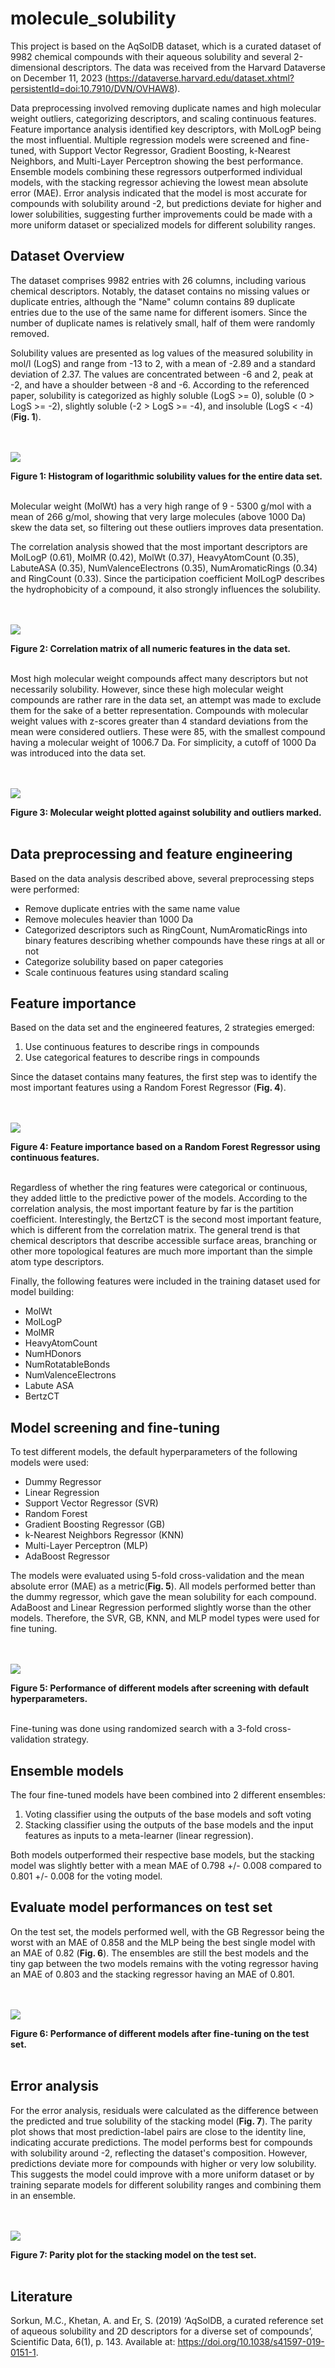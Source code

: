 # molecule_solubility

This project is based on the AqSolDB dataset, which is a curated dataset of 9982 chemical compounds with their aqueous solubility and several 2-dimensional descriptors. The data was received from the Harvard Dataverse on December 11, 2023 (https://dataverse.harvard.edu/dataset.xhtml?persistentId=doi:10.7910/DVN/OVHAW8).

Data preprocessing involved removing duplicate names and high molecular weight outliers, categorizing descriptors, and scaling continuous features. Feature importance analysis identified key descriptors, with MolLogP being the most influential. Multiple regression models were screened and fine-tuned, with Support Vector Regressor, Gradient Boosting, k-Nearest Neighbors, and Multi-Layer Perceptron showing the best performance. Ensemble models combining these regressors outperformed individual models, with the stacking regressor achieving the lowest mean absolute error (MAE). Error analysis indicated that the model is most accurate for compounds with solubility around -2, but predictions deviate for higher and lower solubilities, suggesting further improvements could be made with a more uniform dataset or specialized models for different solubility ranges.

## Dataset Overview

The dataset comprises 9982 entries with 26 columns, including various chemical descriptors. 
Notably, the dataset contains no missing values or duplicate entries, although the "Name" column contains 89 duplicate entries due to the use of the same name for different isomers. Since the number of duplicate names is relatively small, half of them were randomly removed.

Solubility values are presented as log values of the measured solubility in mol/l (LogS) and range from -13 to 2, with a mean of -2.89 and a standard deviation of 2.37. The values are concentrated between -6 and 2, peak at -2, and have a shoulder between -8 and -6. According to the referenced paper, solubility is categorized as highly soluble (LogS >= 0), soluble (0 > LogS >= -2), slightly soluble (-2 > LogS >= -4), and insoluble (LogS < -4) (**Fig. 1**).

<br></br>
<img src=figures/solubility_distribution.png>

**Figure 1: Histogram of logarithmic solubility values for the entire data set.**
<br></br>

Molecular weight (MolWt) has a very high range of 9 - 5300 g/mol with a mean of 266 g/mol, showing that very large molecules (above 1000 Da) skew the data set, so filtering out these outliers improves data presentation.

The correlation analysis showed that the most important descriptors are MolLogP (0.61), MolMR (0.42), MolWt (0.37), HeavyAtomCount (0.35), LabuteASA (0.35), NumValenceElectrons (0.35), NumAromaticRings (0.34) and RingCount (0.33). Since the participation coefficient MolLogP describes the hydrophobicity of a compound, it also strongly influences the solubility.

<br></br>
<img src=figures/corr_matrix.png>

**Figure 2: Correlation matrix of all numeric features in the data set.**
<br></br>

Most high molecular weight compounds affect many descriptors but not necessarily solubility. However, since these high molecular weight compounds are rather rare in the data set, an attempt was made to exclude them for the sake of a better representation. Compounds with molecular weight values with z-scores greater than 4 standard deviations from the mean were considered outliers. These were 85, with the smallest compound having a molecular weight of 1006.7 Da. For simplicity, a cutoff of 1000 Da was introduced into the data set.

<br></br>
<img src=figures/outliers.png>

**Figure 3: Molecular weight plotted against solubility and outliers marked.**
<br></br>

## Data preprocessing and feature engineering

Based on the data analysis described above, several preprocessing steps were performed:

- Remove duplicate entries with the same name value
- Remove molecules heavier than 1000 Da
- Categorized descriptors such as RingCount, NumAromaticRings into binary features describing whether compounds have these rings at all or not
- Categorize solubility based on paper categories
- Scale continuous features using standard scaling

## Feature importance

Based on the data set and the engineered features, 2 strategies emerged:
1. Use continuous features to describe rings in compounds
2. Use categorical features to describe rings in compounds

Since the dataset contains many features, the first step was to identify the most important features using a Random Forest Regressor (**Fig. 4**). 

<br></br>
<img src=figures/feature_importance.png>

**Figure 4: Feature importance based on a Random Forest Regressor using continuous features.**
<br></br>

Regardless of whether the ring features were categorical or continuous, they added little to the predictive power of the models. According to the correlation analysis, the most important feature by far is the partition coefficient. Interestingly, the BertzCT is the second most important feature, which is different from the correlation matrix. The general trend is that chemical descriptors that describe accessible surface areas, branching or other more topological features are much more important than the simple atom type descriptors.

Finally, the following features were included in the training dataset used for model building:
- MolWt
- MolLogP
- MolMR
- HeavyAtomCount
- NumHDonors
- NumRotatableBonds
- NumValenceElectrons
- Labute ASA
- BertzCT

## Model screening and fine-tuning

To test different models, the default hyperparameters of the following models were used:
- Dummy Regressor
- Linear Regression
- Support Vector Regressor (SVR)
- Random Forest
- Gradient Boosting Regressor (GB)
- k-Nearest Neighbors Regressor (KNN)
- Multi-Layer Perceptron (MLP)
- AdaBoost Regressor

The models were evaluated using 5-fold cross-validation and the mean absolute error (MAE) as a metric(**Fig. 5**). All models performed better than the dummy regressor, which gave the mean solubility for each compound. AdaBoost and Linear Regression performed slightly worse than the other models. Therefore, the SVR, GB, KNN, and MLP model types were used for fine tuning.

<br></br>
<img src=figures/model_screening.png>

**Figure 5: Performance of different models after screening with default hyperparameters.**
<br></br>

Fine-tuning was done using randomized search with a 3-fold cross-validation strategy.

## Ensemble models

The four fine-tuned models have been combined into 2 different ensembles:
1. Voting classifier using the outputs of the base models and soft voting
2. Stacking classifier using the outputs of the base models and the input features as inputs to a meta-learner (linear regression).

Both models outperformed their respective base models, but the stacking model was slightly better with a mean MAE of 0.798 +/- 0.008 compared to 0.801 +/- 0.008 for the voting model.

## Evaluate model performances on test set

On the test set, the models performed well, with the GB Regressor being the worst with an MAE of 0.858 and the MLP being the best single model with an MAE of 0.82 (**Fig. 6**). The ensembles are still the best models and the tiny gap between the two models remains with the voting regressor having an MAE of 0.803 and the stacking regressor having an MAE of 0.801.

<br></br>
<img src=figures/performance_testset.png>

**Figure 6: Performance of different models after fine-tuning on the test set.**
<br></br>

## Error analysis

For the error analysis, residuals were calculated as the difference between the predicted and true solubility of the stacking model (**Fig. 7**). The parity plot shows that most prediction-label pairs are close to the identity line, indicating accurate predictions. The model performs best for compounds with solubility around -2, reflecting the dataset's composition. However, predictions deviate more for compounds with higher or very low solubility. This suggests the model could improve with a more uniform dataset or by training separate models for different solubility ranges and combining them in an ensemble.

<br></br>
<img src=figures/parity_plot.png>

**Figure 7: Parity plot for the stacking model on the test set.**
<br></br>

## Literature

Sorkun, M.C., Khetan, A. and Er, S. (2019) ‘AqSolDB, a curated reference set of aqueous solubility and 2D descriptors for a diverse set of compounds’, Scientific Data, 6(1), p. 143. Available at: https://doi.org/10.1038/s41597-019-0151-1.
